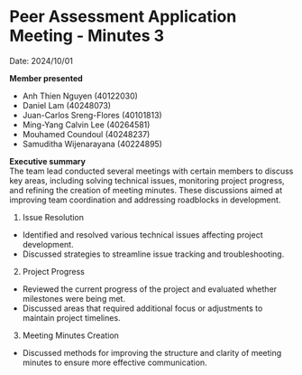 # Peer Assessment Application Meeting \- Minutes 3

Date: 2024/10/01

**Member presented** 

- Anh Thien Nguyen (40122030)  
- Daniel Lam (40248073)  
- Juan-Carlos Sreng-Flores (40101813)  
- Ming-Yang Calvin Lee (40264581)  
- Mouhamed Coundoul (40248237)  
- Samuditha Wijenarayana (40224895) 


**Executive summary**  
The team lead conducted several meetings with certain members to discuss key areas, including solving technical issues, monitoring project progress, and refining the creation of meeting minutes. These discussions aimed at improving team coordination and addressing roadblocks in development.

1. Issue Resolution  
- Identified and resolved various technical issues affecting project development.  
- Discussed strategies to streamline issue tracking and troubleshooting.


2. Project Progress  
- Reviewed the current progress of the project and evaluated whether milestones were being met.  
- Discussed areas that required additional focus or adjustments to maintain project timelines.


3. Meeting Minutes Creation  
- Discussed methods for improving the structure and clarity of meeting minutes to ensure more effective communication. 